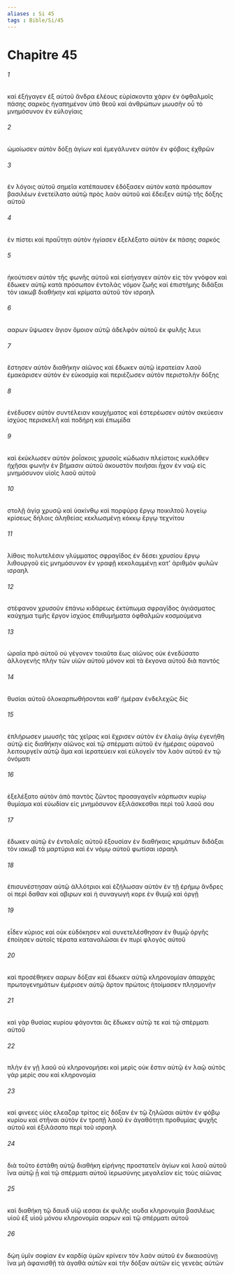 ```yaml
---
aliases : Si 45
tags : Bible/Si/45
---
```


# Chapitre 45

###### 1
καὶ ἐξήγαγεν ἐξ αὐτοῦ ἄνδρα ἐλέους εὑρίσκοντα χάριν ἐν ὀφθαλμοῖς πάσης σαρκὸς ἠγαπημένον ὑπὸ θεοῦ καὶ ἀνθρώπων μωυσῆν οὗ τὸ μνημόσυνον ἐν εὐλογίαις
###### 2
ὡμοίωσεν αὐτὸν δόξῃ ἁγίων καὶ ἐμεγάλυνεν αὐτὸν ἐν φόβοις ἐχθρῶν
###### 3
ἐν λόγοις αὐτοῦ σημεῖα κατέπαυσεν ἐδόξασεν αὐτὸν κατὰ πρόσωπον βασιλέων ἐνετείλατο αὐτῷ πρὸς λαὸν αὐτοῦ καὶ ἔδειξεν αὐτῷ τῆς δόξης αὐτοῦ
###### 4
ἐν πίστει καὶ πραΰτητι αὐτὸν ἡγίασεν ἐξελέξατο αὐτὸν ἐκ πάσης σαρκός
###### 5
ἠκούτισεν αὐτὸν τῆς φωνῆς αὐτοῦ καὶ εἰσήγαγεν αὐτὸν εἰς τὸν γνόφον καὶ ἔδωκεν αὐτῷ κατὰ πρόσωπον ἐντολάς νόμον ζωῆς καὶ ἐπιστήμης διδάξαι τὸν ιακωβ διαθήκην καὶ κρίματα αὐτοῦ τὸν ισραηλ
###### 6
ααρων ὕψωσεν ἅγιον ὅμοιον αὐτῷ ἀδελφὸν αὐτοῦ ἐκ φυλῆς λευι
###### 7
ἔστησεν αὐτὸν διαθήκην αἰῶνος καὶ ἔδωκεν αὐτῷ ἱερατείαν λαοῦ ἐμακάρισεν αὐτὸν ἐν εὐκοσμίᾳ καὶ περιέζωσεν αὐτὸν περιστολὴν δόξης
###### 8
ἐνέδυσεν αὐτὸν συντέλειαν καυχήματος καὶ ἐστερέωσεν αὐτὸν σκεύεσιν ἰσχύος περισκελῆ καὶ ποδήρη καὶ ἐπωμίδα
###### 9
καὶ ἐκύκλωσεν αὐτὸν ῥοΐσκοις χρυσοῖς κώδωσιν πλείστοις κυκλόθεν ἠχῆσαι φωνὴν ἐν βήμασιν αὐτοῦ ἀκουστὸν ποιῆσαι ἦχον ἐν ναῷ εἰς μνημόσυνον υἱοῖς λαοῦ αὐτοῦ
###### 10
στολῇ ἁγίᾳ χρυσῷ καὶ ὑακίνθῳ καὶ πορφύρᾳ ἔργῳ ποικιλτοῦ λογείῳ κρίσεως δήλοις ἀληθείας κεκλωσμένῃ κόκκῳ ἔργῳ τεχνίτου
###### 11
λίθοις πολυτελέσιν γλύμματος σφραγῖδος ἐν δέσει χρυσίου ἔργῳ λιθουργοῦ εἰς μνημόσυνον ἐν γραφῇ κεκολαμμένῃ κατ' ἀριθμὸν φυλῶν ισραηλ
###### 12
στέφανον χρυσοῦν ἐπάνω κιδάρεως ἐκτύπωμα σφραγῖδος ἁγιάσματος καύχημα τιμῆς ἔργον ἰσχύος ἐπιθυμήματα ὀφθαλμῶν κοσμούμενα
###### 13
ὡραῖα πρὸ αὐτοῦ οὐ γέγονεν τοιαῦτα ἕως αἰῶνος οὐκ ἐνεδύσατο ἀλλογενὴς πλὴν τῶν υἱῶν αὐτοῦ μόνον καὶ τὰ ἔκγονα αὐτοῦ διὰ παντός
###### 14
θυσίαι αὐτοῦ ὁλοκαρπωθήσονται καθ' ἡμέραν ἐνδελεχῶς δίς
###### 15
ἐπλήρωσεν μωυσῆς τὰς χεῖρας καὶ ἔχρισεν αὐτὸν ἐν ἐλαίῳ ἁγίῳ ἐγενήθη αὐτῷ εἰς διαθήκην αἰῶνος καὶ τῷ σπέρματι αὐτοῦ ἐν ἡμέραις οὐρανοῦ λειτουργεῖν αὐτῷ ἅμα καὶ ἱερατεύειν καὶ εὐλογεῖν τὸν λαὸν αὐτοῦ ἐν τῷ ὀνόματι
###### 16
ἐξελέξατο αὐτὸν ἀπὸ παντὸς ζῶντος προσαγαγεῖν κάρπωσιν κυρίῳ θυμίαμα καὶ εὐωδίαν εἰς μνημόσυνον ἐξιλάσκεσθαι περὶ τοῦ λαοῦ σου
###### 17
ἔδωκεν αὐτῷ ἐν ἐντολαῖς αὐτοῦ ἐξουσίαν ἐν διαθήκαις κριμάτων διδάξαι τὸν ιακωβ τὰ μαρτύρια καὶ ἐν νόμῳ αὐτοῦ φωτίσαι ισραηλ
###### 18
ἐπισυνέστησαν αὐτῷ ἀλλότριοι καὶ ἐζήλωσαν αὐτὸν ἐν τῇ ἐρήμῳ ἄνδρες οἱ περὶ δαθαν καὶ αβιρων καὶ ἡ συναγωγὴ κορε ἐν θυμῷ καὶ ὀργῇ
###### 19
εἶδεν κύριος καὶ οὐκ εὐδόκησεν καὶ συνετελέσθησαν ἐν θυμῷ ὀργῆς ἐποίησεν αὐτοῖς τέρατα καταναλῶσαι ἐν πυρὶ φλογὸς αὐτοῦ
###### 20
καὶ προσέθηκεν ααρων δόξαν καὶ ἔδωκεν αὐτῷ κληρονομίαν ἀπαρχὰς πρωτογενημάτων ἐμέρισεν αὐτῷ ἄρτον πρώτοις ἡτοίμασεν πλησμονήν
###### 21
καὶ γὰρ θυσίας κυρίου φάγονται ἃς ἔδωκεν αὐτῷ τε καὶ τῷ σπέρματι αὐτοῦ
###### 22
πλὴν ἐν γῇ λαοῦ οὐ κληρονομήσει καὶ μερὶς οὐκ ἔστιν αὐτῷ ἐν λαῷ αὐτὸς γὰρ μερίς σου καὶ κληρονομία
###### 23
καὶ φινεες υἱὸς ελεαζαρ τρίτος εἰς δόξαν ἐν τῷ ζηλῶσαι αὐτὸν ἐν φόβῳ κυρίου καὶ στῆναι αὐτὸν ἐν τροπῇ λαοῦ ἐν ἀγαθότητι προθυμίας ψυχῆς αὐτοῦ καὶ ἐξιλάσατο περὶ τοῦ ισραηλ
###### 24
διὰ τοῦτο ἐστάθη αὐτῷ διαθήκη εἰρήνης προστατεῖν ἁγίων καὶ λαοῦ αὐτοῦ ἵνα αὐτῷ ᾖ καὶ τῷ σπέρματι αὐτοῦ ἱερωσύνης μεγαλεῖον εἰς τοὺς αἰῶνας
###### 25
καὶ διαθήκη τῷ δαυιδ υἱῷ ιεσσαι ἐκ φυλῆς ιουδα κληρονομία βασιλέως υἱοῦ ἐξ υἱοῦ μόνου κληρονομία ααρων καὶ τῷ σπέρματι αὐτοῦ
###### 26
δῴη ὑμῖν σοφίαν ἐν καρδίᾳ ὑμῶν κρίνειν τὸν λαὸν αὐτοῦ ἐν δικαιοσύνῃ ἵνα μὴ ἀφανισθῇ τὰ ἀγαθὰ αὐτῶν καὶ τὴν δόξαν αὐτῶν εἰς γενεὰς αὐτῶν
